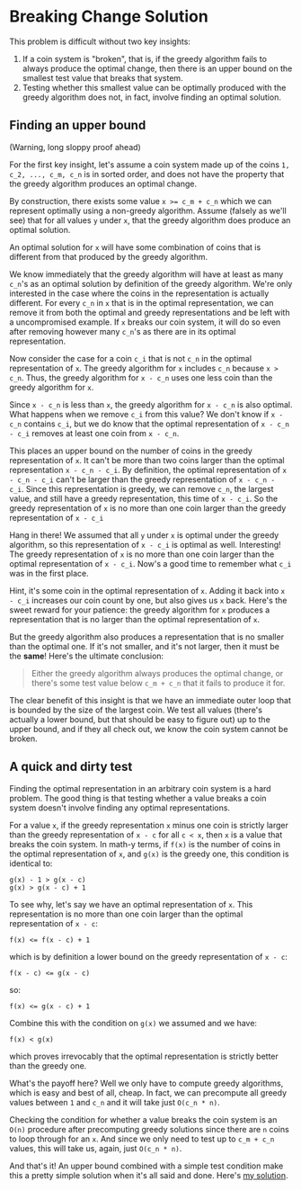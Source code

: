 # Breaking Change Solution

This problem is difficult without two key insights:

1. If a coin system is "broken", that is, if the greedy algorithm fails to always produce the optimal change, then there is an upper bound on the smallest test value that breaks that system.
2. Testing whether this smallest value can be optimally produced with the greedy algorithm does not, in fact, involve finding an optimal solution.

## Finding an upper bound

(Warning, long sloppy proof ahead)

For the first key insight, let's assume a coin system made up of the coins `1, c_2, ..., c_m, c_n` is in sorted order, and does not have the property that the greedy algorithm produces an optimal change.

By construction, there exists some value `x >= c_m + c_n` which we can represent optimally using a non-greedy algorithm. Assume (falsely as we'll see) that for all values `y` under `x`, that the greedy algorithm does produce an optimal solution. 

An optimal solution for `x` will have some combination of coins that is different from that produced by the greedy algorithm.

We know immediately that the greedy algorithm will have at least as many `c_n`'s as an optimal solution by definition of the greedy algorithm. We're only interested in the case where the coins in the representation is actually different. For every `c_n` in `x` that is in the optimal representation, we can remove it from both the optimal and greedy representations and be left with a uncompromised example. If `x` breaks our coin system, it will do so even after removing however many `c_n`'s as there are in its optimal representation.

Now consider the case for a coin `c_i` that is not `c_n` in the optimal representation of `x`. The greedy algorithm for `x` includes `c_n` because `x > c_n`. Thus, the greedy algorithm for `x - c_n` uses one less coin than the greedy algorithm for `x`.

Since `x - c_n` is less than `x`, the greedy algorithm for `x - c_n` is also optimal. What happens when we remove `c_i` from this value? We don't know if `x - c_n` contains `c_i`, but we do know that the optimal representation of `x - c_n - c_i` removes at least one coin from `x - c_n`.

This places an upper bound on the number of coins in the greedy representation of `x`. It can't be more than two coins larger than the optimal representation `x - c_n - c_i`. By definition, the optimal representation of `x - c_n - c_i` can't be larger than the greedy representation of `x - c_n - c_i`. Since this representation is greedy, we can remove `c_n`, the largest value, and still have a greedy representation, this time of `x - c_i`. So the greedy representation of `x` is no more than one coin larger than the greedy representation of `x - c_i`

Hang in there! We assumed that all `y` under `x` is optimal under the greedy algorithm, so this representation of `x - c_i` is optimal as well. Interesting! The greedy representation of `x` is no more than one coin larger than the optimal representation of `x - c_i`. Now's a good time to remember what `c_i` was in the first place.

Hint, it's some coin in the optimal representation of `x`. Adding it back into `x - c_i` increases our coin count by one, but also gives us `x` back. Here's the sweet reward for your patience: the greedy algorithm for `x` produces a representation that is no larger than the optimal representation of `x`.

But the greedy algorithm also produces a representation that is no smaller than the optimal one. If it's not smaller, and it's not larger, then it must be the **same**! Here's the ultimate conclusion:

> Either the greedy algorithm always produces the optimal change, or there's some test value below `c_m + c_n` that it fails to produce it for.

The clear benefit of this insight is that we have an immediate outer loop that is bounded by the size of the largest coin. We test all values (there's actually a lower bound, but that should be easy to figure out) up to the upper bound, and if they all check out, we know the coin system cannot be broken.

## A quick and dirty test

Finding the optimal representation in an arbitrary coin system is a hard problem. The good thing is that testing whether a value breaks a coin system doesn't involve finding any optimal representations.

For a value `x`, if the greedy representation `x` minus one coin is strictly larger than the greedy representation of `x - c` for all `c < x`, then `x` is a value that breaks the coin system. In math-y terms, if `f(x)` is the number of coins in the optimal representation of `x`, and `g(x)` is the greedy one, this condition is identical to:

```
g(x) - 1 > g(x - c)
g(x) > g(x - c) + 1
```

To see why, let's say we have an optimal representation of `x`. This representation is no more than one coin larger than the optimal representation of `x - c`:

```
f(x) <= f(x - c) + 1
```

which is by definition a lower bound on the greedy representation of `x - c`:

```
f(x - c) <= g(x - c)
```

so:

```
f(x) <= g(x - c) + 1
```

Combine this with the condition on `g(x)` we assumed and we have:

```
f(x) < g(x)
```

which proves irrevocably that the optimal representation is strictly better than the greedy one.

What's the payoff here? Well we only have to compute greedy algorithms, which is easy and best of all, cheap. In fact, we can precompute all greedy values between `1` and `c_n` and it will take just `O(c_n * n)`.

Checking the condition for whether a value breaks the coin system is an `O(n)` procedure after precomputing greedy solutions since there are `n` coins to loop through for an `x`. And since we only need to test up to `c_m + c_n` values, this will take us, again, just `O(c_n * n)`. 

And that's it! An upper bound combined with a simple test condition make this a pretty simple solution when it's all said and done. Here's [my solution](https://github.com/whoshuu/weekly-noodler/tree/master/solutions/breaking-change/breaking-change.cpp).
